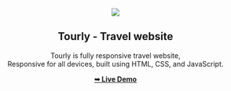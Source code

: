<div align="center">
  


  <br />
  <br />
  
  <img src="./readme-images/project-logo.png" />

  <h2 align="center">Tourly - Travel website</h2>

  Tourly is fully responsive travel website, <br />Responsive for all devices, built using HTML, CSS, and JavaScript.

  <a href="https://tour-website-1208.netlify.app/"><strong>➥ Live Demo</strong></a>

</div>

<br />



